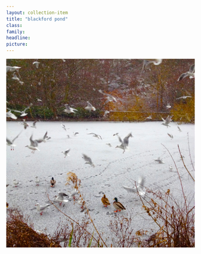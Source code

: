 ```yaml
---
layout: collection-item
title: "blackford pond"
class:	
family:
headline:
picture:
---
```


[![blackford pond](/assets/img/photos/blackford-pond-1200x1200.jpg)](/assets/img/photos/blackford-pond-1200x1200.jpg)